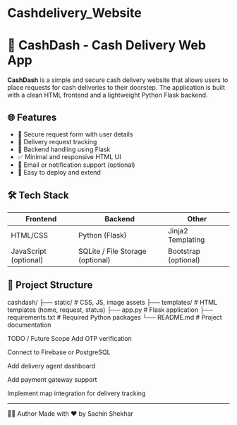 # Cashdelivery_Website
# 💸 CashDash - Cash Delivery Web App

**CashDash** is a simple and secure cash delivery website that allows users to place requests for cash deliveries to their doorstep. The application is built with a clean HTML frontend and a lightweight Python Flask backend.

## 🌐 Features

- 🔐 Secure request form with user details
- 📍 Delivery request tracking
- 💾 Backend handling using Flask
- ✅ Minimal and responsive HTML UI
- 📩 Email or notification support (optional)
- 🔄 Easy to deploy and extend

## 🛠 Tech Stack

| Frontend       | Backend      | Other         |
|----------------|--------------|---------------|
| HTML/CSS       | Python (Flask) | Jinja2 Templating |
| JavaScript (optional) | SQLite / File Storage (optional) | Bootstrap (optional) |

## 📁 Project Structure

cashdash/
├── static/ # CSS, JS, image assets
├── templates/ # HTML templates (home, request, status)
├── app.py # Flask application
├── requirements.txt # Required Python packages
└── README.md # Project documentation

TODO / Future Scope
Add OTP verification

Connect to Firebase or PostgreSQL

Add delivery agent dashboard

Add payment gateway support

Implement map integration for delivery tracking
**********************
🙋‍♂️ Author
Made with ❤️ by Sachin Shekhar
